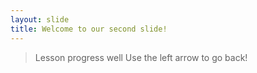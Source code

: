 ```yaml
---
layout: slide
title: Welcome to our second slide!
---
```

> Lesson progress well
Use the left arrow to go back!
